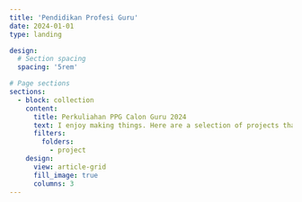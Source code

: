 ```yaml
---
title: 'Pendidikan Profesi Guru'
date: 2024-01-01
type: landing

design:
  # Section spacing
  spacing: '5rem'

# Page sections
sections:
  - block: collection
    content:
      title: Perkuliahan PPG Calon Guru 2024
      text: I enjoy making things. Here are a selection of projects that I have worked on over the years.
      filters:
        folders:
          - project
    design:
      view: article-grid
      fill_image: true
      columns: 3
---
```

